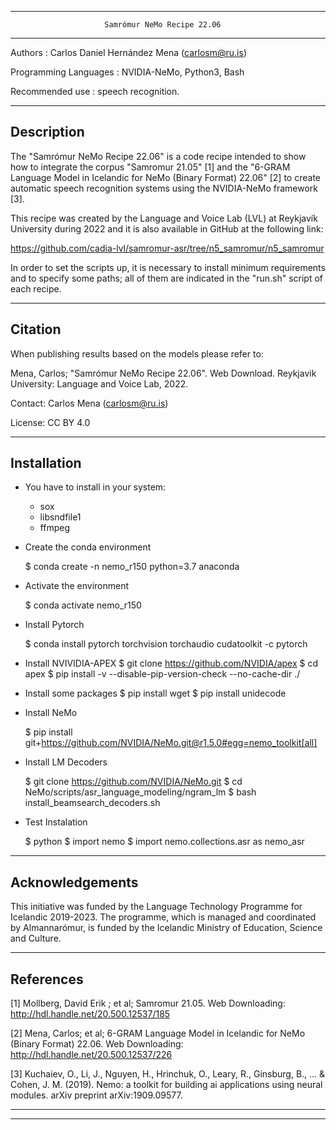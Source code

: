 -------------------------------------------------------------------------------
                         Samrómur NeMo Recipe 22.06
-------------------------------------------------------------------------------

Authors               : Carlos Daniel Hernández Mena (carlosm@ru.is)

Programming Languages : NVIDIA-NeMo, Python3, Bash

Recommended use       : speech recognition.

-------------------------------------------------------------------------------
Description
-------------------------------------------------------------------------------

The "Samrómur NeMo Recipe 22.06" is a code recipe intended to show how to 
integrate the corpus "Samromur 21.05" [1] and the "6-GRAM Language Model in 
Icelandic for NeMo (Binary Format) 22.06" [2] to create automatic speech 
recognition systems using the NVIDIA-NeMo framework [3].

This recipe was created by the Language and Voice Lab (LVL) at Reykjavík
University during 2022 and it is also available in GitHub at the
following link:

   https://github.com/cadia-lvl/samromur-asr/tree/n5_samromur/n5_samromur

In order to set the scripts up, it is necessary to install minimum 
requirements and to specify some paths; all of them are indicated in the 
"run.sh" script of each recipe.

-------------------------------------------------------------------------------
Citation
-------------------------------------------------------------------------------

When publishing results based on the models please refer to:

   Mena, Carlos; "Samrómur NeMo Recipe 22.06". Web Download. 
   Reykjavik University: Language and Voice Lab, 2022.

Contact: Carlos Mena (carlosm@ru.is)

License: CC BY 4.0

-------------------------------------------------------------------------------
Installation
-------------------------------------------------------------------------------

- You have to install in your system:

	* sox
	* libsndfile1
	* ffmpeg

- Create the conda environment

	$ conda create -n nemo_r150 python=3.7 anaconda

- Activate the environment

	$ conda activate nemo_r150

- Install Pytorch

	$ conda install pytorch torchvision torchaudio cudatoolkit -c pytorch

- Install NVIVIDIA-APEX
	$ git clone https://github.com/NVIDIA/apex
	$ cd apex
	$ pip install -v --disable-pip-version-check --no-cache-dir ./
	
- Install some packages
	$ pip install wget
	$ pip install unidecode

- Install NeMo

	$ pip install git+https://github.com/NVIDIA/NeMo.git@r1.5.0#egg=nemo_toolkit[all]
	
- Install LM Decoders

	$ git clone https://github.com/NVIDIA/NeMo.git
	$ cd NeMo/scripts/asr_language_modeling/ngram_lm
	$ bash install_beamsearch_decoders.sh
	
- Test Instalation

	$ python
	$ import nemo
	$ import nemo.collections.asr as nemo_asr

-------------------------------------------------------------------------------
Acknowledgements
-------------------------------------------------------------------------------

This initiative was funded by the Language Technology Programme for Icelandic 
2019-2023. The programme, which is managed and coordinated by Almannarómur, 
is funded by the Icelandic Ministry of Education, Science and Culture.

-------------------------------------------------------------------------------
References
-------------------------------------------------------------------------------

[1] Mollberg, David Erik ; et al; Samromur 21.05. Web Downloading: 
    http://hdl.handle.net/20.500.12537/185

[2] Mena, Carlos; et al; 6-GRAM Language Model in Icelandic for NeMo (Binary 
    Format) 22.06. Web Downloading: http://hdl.handle.net/20.500.12537/226

[3] Kuchaiev, O., Li, J., Nguyen, H., Hrinchuk, O., Leary, R., Ginsburg, 
    B., ... & Cohen, J. M. (2019). Nemo: a toolkit for building ai 
    applications using neural modules. arXiv preprint arXiv:1909.09577.

-------------------------------------------------------------------------------
-------------------------------------------------------------------------------

